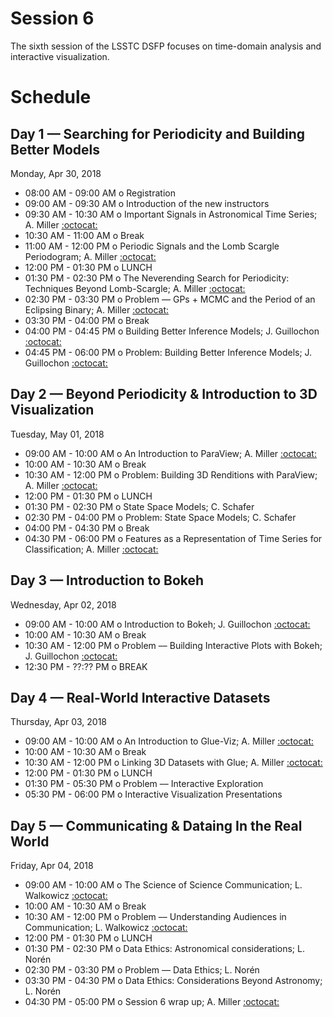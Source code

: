 # Session 6

The sixth session of the LSSTC DSFP focuses on time-domain analysis and interactive visualization.

# Schedule

## Day 1 — Searching for Periodicity and Building Better Models

Monday, Apr 30, 2018

 * 08:00 AM - 09:00 AM  o  Registration
 * 09:00 AM - 09:30 AM  o  Introduction of the new instructors
 * 09:30 AM - 10:30 AM  o  Important Signals in Astronomical Time Series; A. Miller [:octocat:](https://github.com/adamamiller)
 * 10:30 AM - 11:00 AM  o  Break
 * 11:00 AM - 12:00 PM  o  Periodic Signals and the Lomb Scargle Periodogram; A. Miller [:octocat:](https://github.com/adamamiller)
 * 12:00 PM - 01:30 PM  o  LUNCH
 * 01:30 PM - 02:30 PM  o  The Neverending Search for Periodicity: Techniques Beyond Lomb-Scargle; A. Miller [:octocat:](https://github.com/adamamiller)
 * 02:30 PM - 03:30 PM  o  Problem — GPs + MCMC and the Period of an Eclipsing Binary; A. Miller [:octocat:](https://github.com/adamamiller)
 * 03:30 PM - 04:00 PM  o  Break
 * 04:00 PM - 04:45 PM  o  Building Better Inference Models; J. Guillochon [:octocat:](https://github.com/guillochon)
 * 04:45 PM - 06:00 PM  o  Problem: Building Better Inference Models; J. Guillochon [:octocat:](https://github.com/guillochon)

## Day 2 — Beyond Periodicity & Introduction to 3D Visualization

Tuesday, May 01, 2018

 * 09:00 AM - 10:00 AM  o  An Introduction to ParaView; A. Miller [:octocat:](https://github.com/adamamiller)
 * 10:00 AM - 10:30 AM  o  Break
 * 10:30 AM - 12:00 PM  o  Problem: Building 3D Renditions with ParaView; A. Miller [:octocat:](https://github.com/adamamiller)
 * 12:00 PM - 01:30 PM  o  LUNCH
 * 01:30 PM - 02:30 PM  o  State Space Models; C. Schafer
 * 02:30 PM - 04:00 PM  o  Problem: State Space Models; C. Schafer
 * 04:00 PM - 04:30 PM  o  Break
 * 04:30 PM - 06:00 PM  o  Features as a Representation of Time Series for Classification; A. Miller [:octocat:](https://github.com/adamamiller)

## Day 3 — Introduction to Bokeh

Wednesday, Apr 02, 2018

 * 09:00 AM - 10:00 AM  o  Introduction to Bokeh; J. Guillochon [:octocat:](https://github.com/guillochon)
 * 10:00 AM - 10:30 AM  o  Break
 * 10:30 AM - 12:00 PM  o  Problem –– Building Interactive Plots with Bokeh; J. Guillochon [:octocat:](https://github.com/guillochon)
 * 12:30 PM - ??:?? PM  o  BREAK
  
## Day 4 — Real-World Interactive Datasets

Thursday, Apr 03, 2018

 * 09:00 AM - 10:00 AM  o  An Introduction to Glue-Viz; A. Miller [:octocat:](https://github.com/adamamiller)
 * 10:00 AM - 10:30 AM  o  Break
 * 10:30 AM - 12:00 PM  o  Linking 3D Datasets with Glue; A. Miller [:octocat:](https://github.com/adamamiller)
 * 12:00 PM - 01:30 PM  o  LUNCH
 * 01:30 PM - 05:30 PM  o  Problem –– Interactive Exploration
 * 05:30 PM - 06:00 PM  o  Interactive Visualization Presentations

## Day 5 — Communicating & Dataing In the Real World

Friday, Apr 04, 2018

 * 09:00 AM - 10:00 AM  o  The Science of Science Communication; L. Walkowicz [:octocat:](https://github.com/lmwalkowicz)
 * 10:00 AM - 10:30 AM  o  Break
 * 10:30 AM - 12:00 PM  o  Problem –– Understanding Audiences in Communication; L. Walkowicz [:octocat:](https://github.com/lmwalkowicz)
 * 12:00 PM - 01:30 PM  o  LUNCH
 * 01:30 PM - 02:30 PM  o  Data Ethics: Astronomical considerations; L. Nor&eacute;n  
 * 02:30 PM - 03:30 PM  o  Problem –– Data Ethics; L. Nor&eacute;n  
 * 03:30 PM - 04:30 PM  o  Data Ethics: Considerations Beyond Astronomy; L. Nor&eacute;n
 * 04:30 PM - 05:00 PM  o  Session 6 wrap up; A. Miller [:octocat:](https://github.com/adamamiller)
